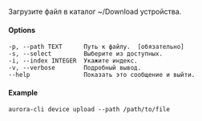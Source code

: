 Загрузите файл в каталог ~/Download устройства.

#### Options

```shell
-p, --path TEXT      Путь к файлу.  [обязательно]
-s, --select         Выберите из доступных.
-i, --index INTEGER  Укажите индекс.
-v, --verbose        Подробный вывод.
--help               Показать это сообщение и выйти.
```

#### Example

```shell
aurora-cli device upload --path /path/to/file
```
